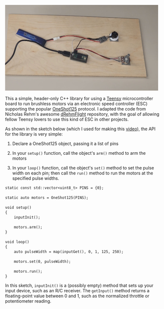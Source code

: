 <a href="https://www.youtube.com/watch?v=b7x2g3awrsw"><img src="screenshot.jpg" width=500></a>

This a simple, header-only C++ library for using a 
[Teensy](https://www.pjrc.com/teensy/)
microcontroller board to run brushless motors via an electronic speed
controller (ESC) supporting the popular
[OneShot125](https://oscarliang.com/oneshot125-esc-quadcopter-fpv/) protocol.  I adapted the code from
Nicholas Rehm's awesome
[dRehmFlight](https://github.com/nickrehm/dRehmFlight) repository, with the goal of allowing
fellow Teensy lovers to use this kind of ESC in other projects.

As shown in the sketch below (which I used for making this
[video](https://www.youtube.com/watch?v=b7x2g3awrsw)), 
the API for the library is very simple: 

1. Declare a OneShot125 object, passing it a list of pins

2. In your ```setup()``` function, call the object's ```arm()``` method to arm the motors

3. In your ```loop()``` function, call the object's ```set()``` method to set the pulse
width on each pin; then call the ```run()``` method to run the motors at the specified
pulse widths.

```
static const std::vector<uint8_t> PINS = {0};

static auto motors = OneShot125(PINS);

void setup() 
{
    inputInit();

    motors.arm(); 
}

void loop() 
{
    auto pulseWidth = map(inputGet(), 0, 1, 125, 250);

    motors.set(0, pulseWidth);

    motors.run();
}
```

In this sketch, ```inputInit()``` is a (possibly empty) method that sets up
your input device, such as an R/C receiver.  The ```getInput()``` method returns
a floating-point value between 0 and 1, such as the normalized throttle or
potentiometer reading.

